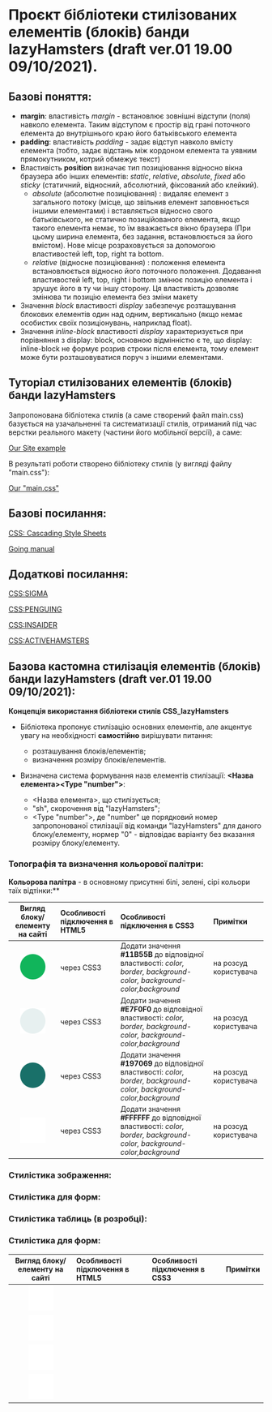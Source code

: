 # Проєкт бібліотеки стилізованих елементів (блоків) банди lazyHamsters (draft ver.01 19.00 09/10/2021).

## Базові поняття:
   - **margin**:
      властивість *margin* - встановлює зовнішні відступи (поля) навколо елемента. Таким відступом є простір від грані поточного елемента до внутрішнього краю його батьківського елемента
   - **padding**:
      властивість *padding* - задає відступ навколо вмісту елемента (тобто, задає відстань між кордоном елемента та уявним прямокутником, котрий обмежує текст)
   - Властивість **position** визначає тип позиціювання відносно вікна браузера або інших елементів: *static*, *relative*, *absolute*, *fixed* або *sticky* (статичний, відносний, абсолютний, фіксований або клейкий). 
      - *absolute* (абсолютне позиціювання) : видаляє елемент з загального потоку (місце, що звільнив елемент заповнюється іншими елементами) і вставляється відносно свого батьківського, не статично позиційованого елемента, якщо такого елемента немає, то їм вважається вікно браузера (При цьому ширина елемента, без задання, встановлюється за його вмістом). Нове місце розраховується за допомогою властивостей left, top, right та bottom.
      - *relative* (відносне позиціювання) : положення елемента встановлюється відносно його поточного положення. Додавання властивостей left, top, right і bottom змінює позицію елемента і зрушує його в ту чи іншу сторону. Ця властивість дозволяє змінюва ти позицію елемента без зміни макету
   - Значення *block* властивості *display* забезпечує розташування блокових елементів один над одним, вертикально (якщо немає особистих своїх позиціонувань, наприклад float). 
   - Значення *inline-block* властивості *display* характеризується при порівняння з display: block, основною відмінністю є те, що display: inline-block не формує розрив строки після елемента, тому елемент може бути розташовуватися поруч з іншими елементами. 
 
## Туторіал стилізованих елементів (блоків) банди lazyHamsters
Запропонована бібліотека стилів (а саме створений файл main.css) базується на узачальненні та систематизації стилів, отриманий під час верстки реального макету (частини його мобільної версії), а саме:
   
   [Our Site example](https://lazyhamsters.github.io/lazyHamsters/)
           
   В результаті роботи створено бібліотеку стилів (у вигляді файлу "main.css"): 
      
   [Our "main.css"](https://github.com/lazyHamsters/lazyHamsters/blob/main/css/main.css)

## Базові посилання:

   [CSS: Cascading Style Sheets](https://developer.mozilla.org/en-US/docs/Web/CSS)

   [Going manual](https://marksheet.io/css-position.html)

## Додаткові посилання:

   [CSS:SIGMA](https://itba-sigma.github.io/MAIN-SIGMA/build/index.html)
   
   [CSS:PENGUING](https://itba-penguins.github.io/penguins-css/penguins-ui-docs.html)
   
   [CSS:INSAIDER](https://htmlpreview.github.io/?https://github.com/ruslankravchuk/ITBRO/blob/project/lesson_2/directory_lesson/index.html)
   
   [CSS:ACTIVEHAMSTERS](https://htmlpreview.github.io/?https://github.com/Andrii17s/activehamsters/blob/main/Week_2/Hamsters/About_activeLib.html)
      
## Базова кастомна стилізація елементів (блоків) банди lazyHamsters (draft ver.01 19.00 09/10/2021):

**Концепція використання бібліотеки стилів CSS_lazyHamsters**

- Бібліотека пропонує стилізацію основних елементів, але акцентує увагу на необхідності **самостійно** вирішувати питання: 
   - розташування блоків/елементів;
   - визначення розміру блоків/елементів.
   
- Визначена система формування назв елементів стилізації: **<Назва елемента>_<sh>_<Type "number">**:
   - <Назва елемента>, що стилізується;
   - "sh", скорочення від "lazyHamsters";
   - <Type "number">, де "number" це порядковий номер запропонованої стилізації від команди "lazyHamsters" для даного блоку/елементу, нормер "0" - відповідає варіанту без вказання розміру блоку/елементу.
  
### Топографія та визначення кольорової палітри:
   
   
   **Кольорова палітра** - в основному присутнні білі, зелені, сірі кольори таїх відтінки:**
   
   | Вигляд блоку/елементу на сайті  | Особливості підключення в HTML5| Особливості підключення в CSS3| Примітки |
   |:-------------------------------: |:-------------------------------| :-------------| :-------------|
   | ![Приклад 1](https://github.com/lazyHamsters/lazyHamsters/blob/main/CSS_lazyHamsters/CSS_examples/Color_1.png "Один з запропонованих кольорів палітри")    | через CSS3 | Додати значення **#11B55B** до відповідної властивості: *color, border, background-color, background-color,background*  | на розсуд користувача | 
   | ![Приклад 2](https://github.com/lazyHamsters/lazyHamsters/blob/main/CSS_lazyHamsters/CSS_examples/Color_2.png "Один з запропонованих кольорів палітри")    | через CSS3 | Додати значення **#E7F0F0** до відповідної властивості: *color, border, background-color, background-color,background*  | на розсуд користувача | 
   | ![Приклад 3](https://github.com/lazyHamsters/lazyHamsters/blob/main/CSS_lazyHamsters/CSS_examples/Color_3.png "Один з запропонованих кольорів палітри")    | через CSS3 | Додати значення **#197069** до відповідної властивості: *color, border, background-color, background-color,background*  | на розсуд користувача | 
   | ![Приклад 4](https://github.com/lazyHamsters/lazyHamsters/blob/main/CSS_lazyHamsters/CSS_examples/Color_4.png "Один з запропонованих кольорів палітри")    | через CSS3 | Додати значення **#FFFFFF** до відповідної властивості: *color, border, background-color, background-color,background*  | на розсуд користувача | 
    
   

### Стилістика зображення:

### Стилістика для форм:

### Стилістика таблиць (в розробці):

### Стилістика для форм:

| Вигляд блоку/елементу на сайті  | Особливості підключення в HTML5| Особливості підключення в CSS3| Примітки |
   |:-------------------------------: |:-------------------------------| :-------------| :-------------|
   | ![Приклад 4](https://github.com/lazyHamsters/lazyHamsters/blob/main/CSS_lazyHamsters/CSS_examples/Color_4.png "Один з запропонованих кольорів палітри")    |  |  |  | 
   | ![Приклад 4](https://github.com/lazyHamsters/lazyHamsters/blob/main/CSS_lazyHamsters/CSS_examples/Color_4.png "Один з запропонованих кольорів палітри")    |  |  |  | 
   | ![Приклад 4](https://github.com/lazyHamsters/lazyHamsters/blob/main/CSS_lazyHamsters/CSS_examples/Color_4.png "Один з запропонованих кольорів палітри")    |  |  |  | 
   | ![Приклад 4](https://github.com/lazyHamsters/lazyHamsters/blob/main/CSS_lazyHamsters/CSS_examples/Color_4.png "Один з запропонованих кольорів палітри")    |  |  |  | 
